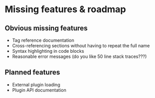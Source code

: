 # Missing features & roadmap

## Obvious missing features

* Tag reference documentation
* Cross-referencing sections without having to repeat the full name
* Syntax highlighting in code blocks
* Reasonable error messages (do you like 50 line stack traces???)

## Planned features

* External plugin loading
* Plugin API documentation
